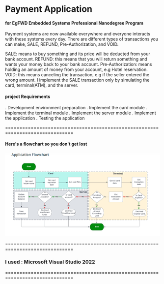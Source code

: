 # Payment Application

#### for EgFWD Embedded Systems Professional Nanodegree Program

Payment systems are now available everywhere and everyone interacts with these systems every day.
There are different types of transactions you can make, SALE, REFUND, Pre-Authorization, and VOID.

SALE: means to buy something and its price will be deducted from your bank account.
REFUND: this means that you will return something and wants your money back to your bank account.
Pre-Authorization: means holding an amount of money from your account, e.g Hotel reservation.
VOID: this means canceling the transaction, e.g if the seller entered the wrong amount.
I implement the SALE transaction only by simulating the card, terminal(ATM), and the server.

#### project Requirements
 
 . Development environment preparation
 . Implement the card module
 . Implement the terminal module
 . Implement the server module
 . Implement the application
 . Testing the application

==============================================================================

#### Here's a flowchart so you don't get lost
![FlowChart](https://github.com/Ola-Mohamed/Payment_App_egFWD/blob/main/flow%20chart.png)

==============================================================================

### I used : Microsoft Visual Studio 2022
==============================================================================






